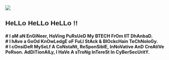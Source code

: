 <img src="https://res.cloudinary.com/dbncp99x2/image/upload/v1718389732/pL17_ponuke.png" />
<h2 style="font-family: 'Comic Sans MS', cursive, sans-serif;">HeLLo HeLLo HeLLo !!</h2>
<h4># I aM aN EnGiNeer, HaVing PuRsUeD My BTECH FrOm IIT DhAnbaD.
<br># I hAve a GoOd KnOwLedgE oF FuLl StAck & BlOckcHain TeChNoloGy.
<br># I cOnsiDeR MySeLf A CoNstaNt, ReSponSiblE, InNoVative AnD CreAtiVe PeRson. AdDiTionAlLy, I HaVe A sTroNg InTereSt In CyBerSecUritY.</h4>


<!-- <p align="left"> <img src="https://komarev.com/ghpvc/?username=piyushlunawat&label=Profile%20views&color=0e75b6&style=flat" alt="piyushlunawat" /> </p> -->
<!--
**PiyushLunawat/PiyushLunawat** is a ✨ _special_ ✨ repository because its `README.md` (this file) appears on your GitHub profile.

Here are some ideas to get you started:

- 🔭 I’m currently working on ...
- 🌱 I’m currently learning ...
- 👯 I’m looking to collaborate on ...
- 🤔 I’m looking for help with ...
- 💬 Ask me about ...
- 📫 How to reach me: ...
- 😄 Pronouns: ...
- ⚡ Fun fact: ...
-->
